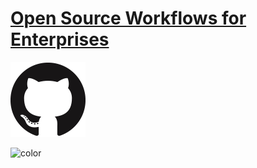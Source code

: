<!-- _coverpage.md -->

# [Open Source Workflows for Enterprises](./EDITME/01_Establishing_OSPO.md)

<!-- background image -->

![](./img/cover.png ':no-zoom')

<!-- background color -->

![color](#f6f8fa)
